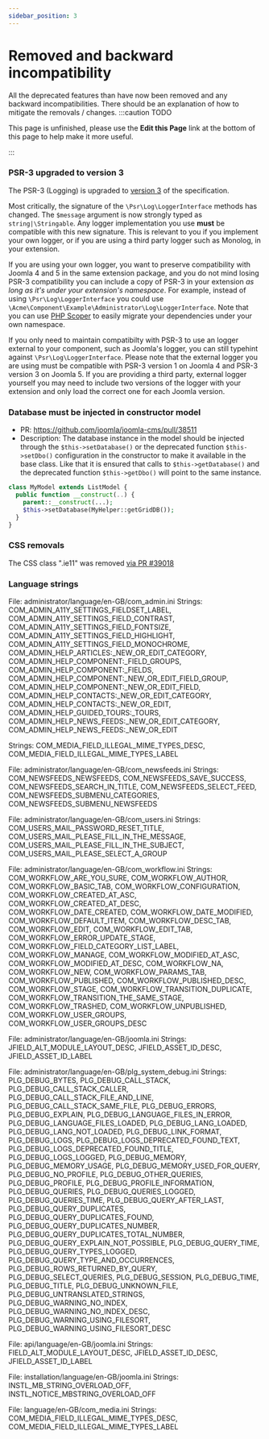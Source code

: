 ```yaml
---
sidebar_position: 3
---
```


Removed and backward incompatibility
===============
All the deprecated features than have now been removed and any backward incompatibilities.
There should be an explanation of how to mitigate the removals / changes.
:::caution TODO

This page is unfinished, please use the **Edit this Page** link at the bottom of this page to help make it more useful.

:::

### PSR-3 upgraded to version 3

The PSR-3 (Logging) is upgraded to [version 3](https://github.com/php-fig/log/tree/3.0.0) of the specification.

Most critically, the signature of the `\Psr\Log\LoggerInterface` methods has changed. The `$message` argument is now strongly typed as `string|\Stringable`. Any logger implementation you use **must** be compatible with this new signature. This is relevant to you if you implement your own logger, or if you are using a third party logger such as Monolog, in your extension.

If you are using your own logger, you want to preserve compatibility with Joomla 4 and 5 in the same extension package, and you do not mind losing PSR-3 compatibility you can include a copy of PSR-3 in your extension _as long as it's under your extension's namespace_. For example, instead of using `\Psr\Log\LoggerInterface` you could use `\Acme\Component\Example\Administrator\Log\LoggerInterface`. Note that you can use [PHP Scoper](https://github.com/humbug/php-scoper) to easily migrate your dependencies under your own namespace.

If you only need to maintain compatibilty with PSR-3 to use an logger external to your component, such as Joomla's logger, you can still typehint against `\Psr\Log\LoggerInterface`. Please note that the external logger you are using must be compatible with PSR-3 version 1 on Joomla 4 and PSR-3 version 3 on Joomla 5. If you are providing a third party, external logger yourself you may need to include two versions of the logger with your extension and only load the correct one for each Joomla version.

### Database must be injected in constructor model
- PR: https://github.com/joomla/joomla-cms/pull/38511
- Description: The database instance in the model should be injected through the `$this->setDatabase()` or the deprecated function `$this->setDbo()`  configuration in the constructor to make it available in the base class. Like that it is ensured that calls to `$this->getDatabase()` and the deprecated function `$this->getDbo()` will point to the same instance.

```php
class MyModel extends ListModel {
  public function __construct(..) {
    parent::__construct(...);
    $this->setDatabase(MyHelper::getGridDB());
  }
}
```

### CSS removals
The CSS class ".ie11" was removed [via PR #39018](https://github.com/joomla/joomla-cms/pull/39018)

### Language strings
File: administrator/language/en-GB/com_admin.ini
Strings: COM_ADMIN_A11Y_SETTINGS_FIELDSET_LABEL, COM_ADMIN_A11Y_SETTINGS_FIELD_CONTRAST, COM_ADMIN_A11Y_SETTINGS_FIELD_FONTSIZE, COM_ADMIN_A11Y_SETTINGS_FIELD_HIGHLIGHT, COM_ADMIN_A11Y_SETTINGS_FIELD_MONOCHROME, COM_ADMIN_HELP_ARTICLES:_NEW_OR_EDIT_CATEGORY, COM_ADMIN_HELP_COMPONENT:_FIELD_GROUPS, COM_ADMIN_HELP_COMPONENT:_FIELDS, COM_ADMIN_HELP_COMPONENT:_NEW_OR_EDIT_FIELD_GROUP, COM_ADMIN_HELP_COMPONENT:_NEW_OR_EDIT_FIELD, COM_ADMIN_HELP_CONTACTS:_NEW_OR_EDIT_CATEGORY, COM_ADMIN_HELP_CONTACTS:_NEW_OR_EDIT, COM_ADMIN_HELP_GUIDED_TOURS:_TOURS, COM_ADMIN_HELP_NEWS_FEEDS:_NEW_OR_EDIT_CATEGORY, COM_ADMIN_HELP_NEWS_FEEDS:_NEW_OR_EDIT

Strings: COM_MEDIA_FIELD_ILLEGAL_MIME_TYPES_DESC, COM_MEDIA_FIELD_ILLEGAL_MIME_TYPES_LABEL

File: administrator/language/en-GB/com_newsfeeds.ini
Strings: COM_NEWSFEEDS_NEWSFEEDS, COM_NEWSFEEDS_SAVE_SUCCESS, COM_NEWSFEEDS_SEARCH_IN_TITLE, COM_NEWSFEEDS_SELECT_FEED, COM_NEWSFEEDS_SUBMENU_CATEGORIES, COM_NEWSFEEDS_SUBMENU_NEWSFEEDS

File: administrator/language/en-GB/com_users.ini 
Strings: COM_USERS_MAIL_PASSWORD_RESET_TITLE, COM_USERS_MAIL_PLEASE_FILL_IN_THE_MESSAGE, COM_USERS_MAIL_PLEASE_FILL_IN_THE_SUBJECT, COM_USERS_MAIL_PLEASE_SELECT_A_GROUP

File: administrator/language/en-GB/com_workflow.ini
Strings: COM_WORKFLOW_ARE_YOU_SURE, COM_WORKFLOW_AUTHOR, COM_WORKFLOW_BASIC_TAB, COM_WORKFLOW_CONFIGURATION, COM_WORKFLOW_CREATED_AT_ASC, COM_WORKFLOW_CREATED_AT_DESC, COM_WORKFLOW_DATE_CREATED, COM_WORKFLOW_DATE_MODIFIED, COM_WORKFLOW_DEFAULT_ITEM, COM_WORKFLOW_DESC_TAB, COM_WORKFLOW_EDIT, COM_WORKFLOW_EDIT_TAB, COM_WORKFLOW_ERROR_UPDATE_STAGE, COM_WORKFLOW_FIELD_CATEGORY_LIST_LABEL, COM_WORKFLOW_MANAGE, COM_WORKFLOW_MODIFIED_AT_ASC, COM_WORKFLOW_MODIFIED_AT_DESC, COM_WORKFLOW_NA, COM_WORKFLOW_NEW, COM_WORKFLOW_PARAMS_TAB, COM_WORKFLOW_PUBLISHED, COM_WORKFLOW_PUBLISHED_DESC, COM_WORKFLOW_STAGE, COM_WORKFLOW_TRANSITION_DUPLICATE, COM_WORKFLOW_TRANSITION_THE_SAME_STAGE, COM_WORKFLOW_TRASHED, COM_WORKFLOW_UNPUBLISHED, COM_WORKFLOW_USER_GROUPS, COM_WORKFLOW_USER_GROUPS_DESC

File: administrator/language/en-GB/joomla.ini 
Strings: JFIELD_ALT_MODULE_LAYOUT_DESC, JFIELD_ASSET_ID_DESC, JFIELD_ASSET_ID_LABEL

File: administrator/language/en-GB/plg_system_debug.ini
Strings: PLG_DEBUG_BYTES, PLG_DEBUG_CALL_STACK, PLG_DEBUG_CALL_STACK_CALLER, PLG_DEBUG_CALL_STACK_FILE_AND_LINE, PLG_DEBUG_CALL_STACK_SAME_FILE, PLG_DEBUG_ERRORS, PLG_DEBUG_EXPLAIN, PLG_DEBUG_LANGUAGE_FILES_IN_ERROR, PLG_DEBUG_LANGUAGE_FILES_LOADED, PLG_DEBUG_LANG_LOADED, PLG_DEBUG_LANG_NOT_LOADED, PLG_DEBUG_LINK_FORMAT, PLG_DEBUG_LOGS, PLG_DEBUG_LOGS_DEPRECATED_FOUND_TEXT, PLG_DEBUG_LOGS_DEPRECATED_FOUND_TITLE, PLG_DEBUG_LOGS_LOGGED, PLG_DEBUG_MEMORY, PLG_DEBUG_MEMORY_USAGE, PLG_DEBUG_MEMORY_USED_FOR_QUERY, PLG_DEBUG_NO_PROFILE, PLG_DEBUG_OTHER_QUERIES, PLG_DEBUG_PROFILE, PLG_DEBUG_PROFILE_INFORMATION, PLG_DEBUG_QUERIES, PLG_DEBUG_QUERIES_LOGGED, PLG_DEBUG_QUERIES_TIME, PLG_DEBUG_QUERY_AFTER_LAST, PLG_DEBUG_QUERY_DUPLICATES, PLG_DEBUG_QUERY_DUPLICATES_FOUND, PLG_DEBUG_QUERY_DUPLICATES_NUMBER, PLG_DEBUG_QUERY_DUPLICATES_TOTAL_NUMBER, PLG_DEBUG_QUERY_EXPLAIN_NOT_POSSIBLE, PLG_DEBUG_QUERY_TIME, PLG_DEBUG_QUERY_TYPES_LOGGED, PLG_DEBUG_QUERY_TYPE_AND_OCCURRENCES, PLG_DEBUG_ROWS_RETURNED_BY_QUERY, PLG_DEBUG_SELECT_QUERIES, PLG_DEBUG_SESSION, PLG_DEBUG_TIME, PLG_DEBUG_TITLE, PLG_DEBUG_UNKNOWN_FILE, PLG_DEBUG_UNTRANSLATED_STRINGS, PLG_DEBUG_WARNING_NO_INDEX, PLG_DEBUG_WARNING_NO_INDEX_DESC, PLG_DEBUG_WARNING_USING_FILESORT, PLG_DEBUG_WARNING_USING_FILESORT_DESC

File: api/language/en-GB/joomla.ini 
Strings: FIELD_ALT_MODULE_LAYOUT_DESC, JFIELD_ASSET_ID_DESC, JFIELD_ASSET_ID_LABEL

File: installation/language/en-GB/joomla.ini
Strings: INSTL_MB_STRING_OVERLOAD_OFF, INSTL_NOTICE_MBSTRING_OVERLOAD_OFF

File: language/en-GB/com_media.ini 
Strings: COM_MEDIA_FIELD_ILLEGAL_MIME_TYPES_DESC, COM_MEDIA_FIELD_ILLEGAL_MIME_TYPES_LABEL


